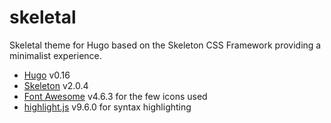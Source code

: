# skeletal
Skeletal theme for Hugo based on the Skeleton CSS Framework providing a minimalist experience.

* [Hugo](https://gohugo.io/) v0.16
* [Skeleton](http://getskeleton.com/) v2.0.4
* [Font Awesome](http://fontawesome.io/) v4.6.3 for the few icons used
* [highlight.js](https://highlightjs.org/) v9.6.0 for syntax highlighting
